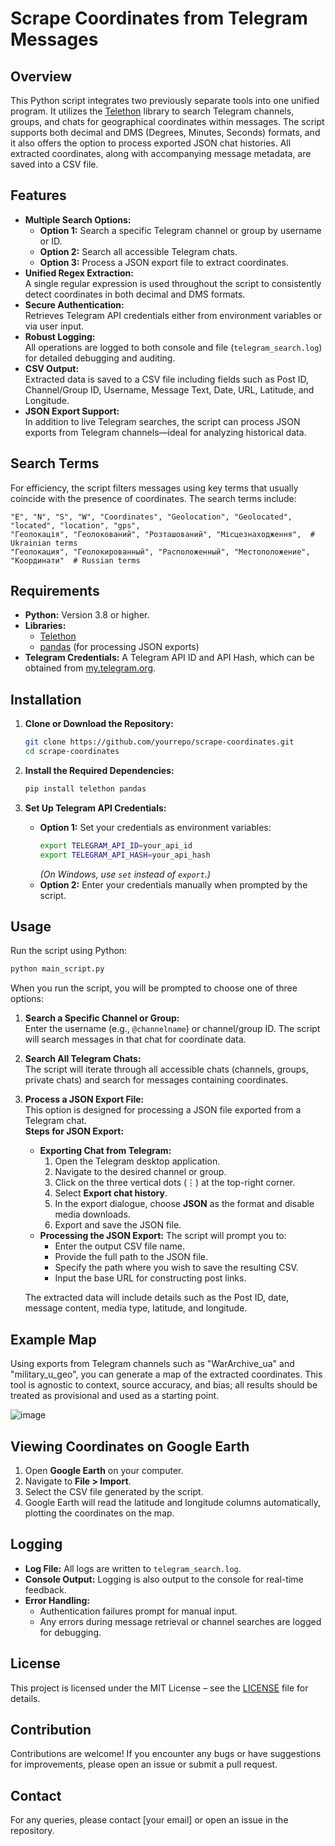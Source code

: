 # Scrape Coordinates from Telegram Messages

## Overview
This Python script integrates two previously separate tools into one unified program. It utilizes the [Telethon](https://github.com/LonamiWebs/Telethon) library to search Telegram channels, groups, and chats for geographical coordinates within messages. The script supports both decimal and DMS (Degrees, Minutes, Seconds) formats, and it also offers the option to process exported JSON chat histories. All extracted coordinates, along with accompanying message metadata, are saved into a CSV file.

## Features
- **Multiple Search Options:**  
  - **Option 1:** Search a specific Telegram channel or group by username or ID.
  - **Option 2:** Search all accessible Telegram chats.
  - **Option 3:** Process a JSON export file to extract coordinates.
- **Unified Regex Extraction:**  
  A single regular expression is used throughout the script to consistently detect coordinates in both decimal and DMS formats.
- **Secure Authentication:**  
  Retrieves Telegram API credentials either from environment variables or via user input.
- **Robust Logging:**  
  All operations are logged to both console and file (`telegram_search.log`) for detailed debugging and auditing.
- **CSV Output:**  
  Extracted data is saved to a CSV file including fields such as Post ID, Channel/Group ID, Username, Message Text, Date, URL, Latitude, and Longitude.
- **JSON Export Support:**  
  In addition to live Telegram searches, the script can process JSON exports from Telegram channels—ideal for analyzing historical data.

## Search Terms
For efficiency, the script filters messages using key terms that usually coincide with the presence of coordinates. The search terms include:
```
"E", "N", "S", "W", "Coordinates", "Geolocation", "Geolocated", "located", "location", "gps",
"Геолокація", "Геолокований", "Розташований", "Місцезнаходження",  # Ukrainian terms
"Геолокация", "Геолокированный", "Расположенный", "Местоположение", "Координати"  # Russian terms
```

## Requirements
- **Python:** Version 3.8 or higher.
- **Libraries:**  
  - [Telethon](https://github.com/LonamiWebs/Telethon)
  - [pandas](https://pandas.pydata.org/) (for processing JSON exports)
- **Telegram Credentials:** A Telegram API ID and API Hash, which can be obtained from [my.telegram.org](https://my.telegram.org/).

## Installation

1. **Clone or Download the Repository:**
   ```sh
   git clone https://github.com/yourrepo/scrape-coordinates.git
   cd scrape-coordinates
   ```

2. **Install the Required Dependencies:**
   ```sh
   pip install telethon pandas
   ```

3. **Set Up Telegram API Credentials:**
   - **Option 1:** Set your credentials as environment variables:
     ```sh
     export TELEGRAM_API_ID=your_api_id
     export TELEGRAM_API_HASH=your_api_hash
     ```
     *(On Windows, use `set` instead of `export`.)*
   - **Option 2:** Enter your credentials manually when prompted by the script.

## Usage

Run the script using Python:
```sh
python main_script.py
```

When you run the script, you will be prompted to choose one of three options:

1. **Search a Specific Channel or Group:**  
   Enter the username (e.g., `@channelname`) or channel/group ID. The script will search messages in that chat for coordinate data.

2. **Search All Telegram Chats:**  
   The script will iterate through all accessible chats (channels, groups, private chats) and search for messages containing coordinates.

3. **Process a JSON Export File:**  
   This option is designed for processing a JSON file exported from a Telegram chat.  
   **Steps for JSON Export:**
   - **Exporting Chat from Telegram:**
     1. Open the Telegram desktop application.
     2. Navigate to the desired channel or group.
     3. Click on the three vertical dots (⋮) at the top-right corner.
     4. Select **Export chat history**.
     5. In the export dialogue, choose **JSON** as the format and disable media downloads.
     6. Export and save the JSON file.
   - **Processing the JSON Export:**
     The script will prompt you to:
     - Enter the output CSV file name.
     - Provide the full path to the JSON file.
     - Specify the path where you wish to save the resulting CSV.
     - Input the base URL for constructing post links.
     
   The extracted data will include details such as the Post ID, date, message content, media type, latitude, and longitude.

## Example Map
Using exports from Telegram channels such as "WarArchive_ua" and "military_u_geo", you can generate a map of the extracted coordinates. This tool is agnostic to context, source accuracy, and bias; all results should be treated as provisional and used as a starting point.

![image](https://github.com/thomasjjj/Telegram_Geolocation_Scraper/assets/118008765/ce32041a-fb98-4173-acaa-9b49f05f962f)

## Viewing Coordinates on Google Earth
1. Open **Google Earth** on your computer.
2. Navigate to **File > Import**.
3. Select the CSV file generated by the script.
4. Google Earth will read the latitude and longitude columns automatically, plotting the coordinates on the map.

## Logging
- **Log File:** All logs are written to `telegram_search.log`.
- **Console Output:** Logging is also output to the console for real-time feedback.
- **Error Handling:**  
  - Authentication failures prompt for manual input.
  - Any errors during message retrieval or channel searches are logged for debugging.

## License
This project is licensed under the MIT License – see the [LICENSE](LICENSE) file for details.

## Contribution
Contributions are welcome! If you encounter any bugs or have suggestions for improvements, please open an issue or submit a pull request.

## Contact
For any queries, please contact [your email] or open an issue in the repository.

